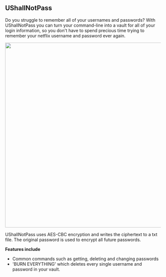 ## UShallNotPass 

Do you struggle to remember all of your usernames and passwords?
With UShallNotPass you can turn your command-line into a vault for all of your login information, so you don't have to spend precious time trying to remember your netflix username and password ever again. 
 
<p align="center">
    <img width="600px" src="https://media3.giphy.com/media/SlhWQJAX3rCBqgizHR/giphy.gif"/>
</p>


UShallNotPass uses AES-CBC encryption and writes the ciphertext to a txt file. The original password is used to encrypt all future passwords. 

**Features include**

* Common commands such as getting, deleting and changing passwords
* 'BURN EVERYTHING' which deletes every single username and password in your vault. 


